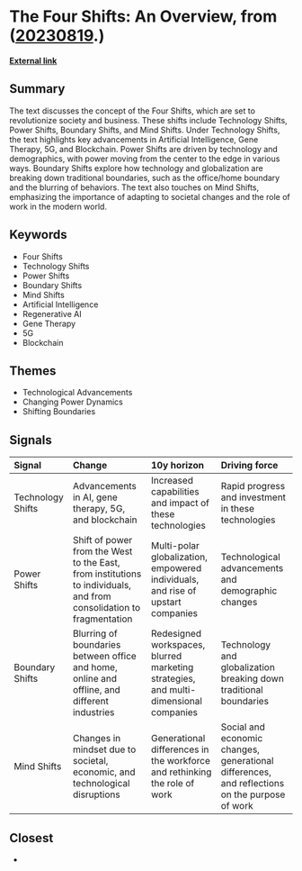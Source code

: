 # __The Four Shifts: An Overview__, from ([20230819](https://kghosh.substack.com/p/20230819).)

__[External link](https://rishad.substack.com/p/the-four-shifts-an-overview?utm_source=substack&utm_medium=email)__



## Summary

The text discusses the concept of the Four Shifts, which are set to revolutionize society and business. These shifts include Technology Shifts, Power Shifts, Boundary Shifts, and Mind Shifts. Under Technology Shifts, the text highlights key advancements in Artificial Intelligence, Gene Therapy, 5G, and Blockchain. Power Shifts are driven by technology and demographics, with power moving from the center to the edge in various ways. Boundary Shifts explore how technology and globalization are breaking down traditional boundaries, such as the office/home boundary and the blurring of behaviors. The text also touches on Mind Shifts, emphasizing the importance of adapting to societal changes and the role of work in the modern world.

## Keywords

* Four Shifts
* Technology Shifts
* Power Shifts
* Boundary Shifts
* Mind Shifts
* Artificial Intelligence
* Regenerative AI
* Gene Therapy
* 5G
* Blockchain

## Themes

* Technological Advancements
* Changing Power Dynamics
* Shifting Boundaries

## Signals

| Signal            | Change                                                                                                              | 10y horizon                                                                          | Driving force                                                                                 |
|:------------------|:--------------------------------------------------------------------------------------------------------------------|:-------------------------------------------------------------------------------------|:----------------------------------------------------------------------------------------------|
| Technology Shifts | Advancements in AI, gene therapy, 5G, and blockchain                                                                | Increased capabilities and impact of these technologies                              | Rapid progress and investment in these technologies                                           |
| Power Shifts      | Shift of power from the West to the East, from institutions to individuals, and from consolidation to fragmentation | Multi-polar globalization, empowered individuals, and rise of upstart companies      | Technological advancements and demographic changes                                            |
| Boundary Shifts   | Blurring of boundaries between office and home, online and offline, and different industries                        | Redesigned workspaces, blurred marketing strategies, and multi-dimensional companies | Technology and globalization breaking down traditional boundaries                             |
| Mind Shifts       | Changes in mindset due to societal, economic, and technological disruptions                                         | Generational differences in the workforce and rethinking the role of work            | Social and economic changes, generational differences, and reflections on the purpose of work |

## Closest

* 